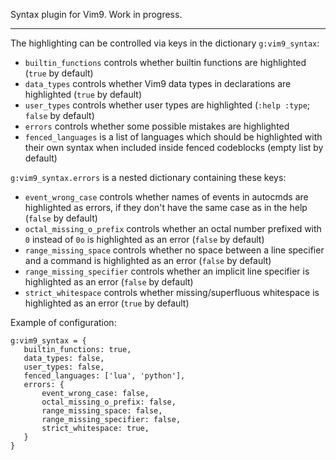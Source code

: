 Syntax plugin for Vim9.  Work in progress.

---

The highlighting can be controlled via keys in the dictionary `g:vim9_syntax`:

   - `builtin_functions` controls whether builtin functions are highlighted (`true` by default)
   - `data_types` controls whether Vim9 data types in declarations are highlighted (`true` by default)
   - `user_types` controls whether user types are highlighted (`:help :type`; `false` by default)
   - `errors` controls whether some possible mistakes are highlighted
   - `fenced_languages` is a list of languages which should be highlighted with their own syntax when included inside fenced codeblocks (empty list by default)

`g:vim9_syntax.errors` is a nested dictionary containing these keys:

   - `event_wrong_case` controls whether names of events in autocmds are highlighted as errors, if they don't have the same case as in the help (`false` by default)
   - `octal_missing_o_prefix` controls whether an octal number prefixed with `0` instead of `0o` is highlighted as an error (`false` by default)
   - `range_missing_space` controls whether no space between a line specifier and a command is highlighted as an error (`false` by default)
   - `range_missing_specifier` controls whether an implicit line specifier is highlighted as an error (`false` by default)
   - `strict_whitespace` controls whether missing/superfluous whitespace is highlighted as an error (`true` by default)

Example of configuration:

    g:vim9_syntax = {
       builtin_functions: true,
       data_types: false,
       user_types: false,
       fenced_languages: ['lua', 'python'],
       errors: {
           event_wrong_case: false,
           octal_missing_o_prefix: false,
           range_missing_space: false,
           range_missing_specifier: false,
           strict_whitespace: true,
       }
    }
